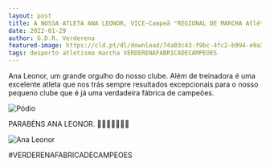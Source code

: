 ```yaml
---
layout: post
title: A NOSSA ATLETA ANA LEONOR, VICE-Campeã "REGIONAL DE MARCHA Atlética" de Inverno em Pista
date: 2022-01-29
author: G.D.R. Verderena
featured-image: https://cld.pt/dl/download/74a03c43-f9bc-4fc2-b994-e9a30c634056/272920892_5200209116678376_8715114325348587139_n.jpg
tags: desporto atletismo marcha VERDERENAFABRICADECAMPEOES
---
```


Ana Leonor, um grande orgulho do nosso clube. Além de treinadora é uma excelente atleta que nos trás sempre resultados excepcionais para o nosso pequeno clube que é já uma verdadeira fábrica de campeões.

![Pódio](https://cld.pt/dl/download/74a03c43-f9bc-4fc2-b994-e9a30c634056/272920892_5200209116678376_8715114325348587139_n.jpg)

PARABÉNS ANA LEONOR. 🥈💪💪💪👏👏👏

![Ana Leonor](https://cld.pt/dl/download/68a96fe0-37db-4db8-ba06-451a1ee253b9/272966969_5200208526678435_4871843903950436138_n.jpg)

#VERDERENAFABRICADECAMPEOES
